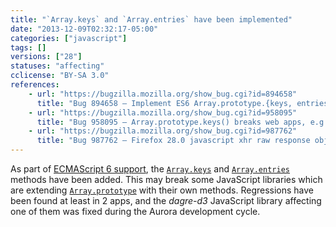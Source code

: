 ```yaml
---
title: "`Array.keys` and `Array.entries` have been implemented"
date: "2013-12-09T02:32:17-05:00"
categories: ["javascript"]
tags: []
versions: ["28"]
statuses: "affecting"
cclicense: "BY-SA 3.0"
references:
    - url: "https://bugzilla.mozilla.org/show_bug.cgi?id=894658"
      title: "Bug 894658 – Implement ES6 Array.prototype.{keys, entries}"
    - url: "https://bugzilla.mozilla.org/show_bug.cgi?id=958095"
      title: "Bug 958095 – Array.prototype.keys() breaks web apps, e.g. dagre-d3"
    - url: "https://bugzilla.mozilla.org/show_bug.cgi?id=987762"
      title: "Bug 987762 – Firefox 28.0 javascript xhr raw response object (from json API) has a property \'entries\' which is a [native code] function"
---
```

As part of [ECMAScript 6 support](https://developer.mozilla.org/docs/Web/JavaScript/ECMAScript_6_support_in_Mozilla), the [`Array.keys`](https://developer.mozilla.org/docs/Web/JavaScript/Reference/Global_Objects/Array/keys) and [`Array.entries`](https://developer.mozilla.org/docs/Web/JavaScript/Reference/Global_Objects/Array/entries) methods have been added. This may break some JavaScript libraries which are extending [`Array.prototype`](https://developer.mozilla.org/docs/Web/JavaScript/Reference/Global_Objects/Array/prototype) with their own methods. Regressions have been found at least in 2 apps, and the *dagre-d3* JavaScript library affecting one of them was fixed during the Aurora development cycle.

